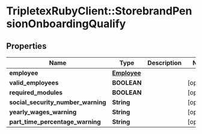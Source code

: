 # TripletexRubyClient::StorebrandPensionOnboardingQualify

## Properties
Name | Type | Description | Notes
------------ | ------------- | ------------- | -------------
**employee** | [**Employee**](Employee.md) |  | 
**valid_employees** | **BOOLEAN** |  | [optional] 
**required_modules** | **BOOLEAN** |  | [optional] 
**social_security_number_warning** | **String** |  | [optional] 
**yearly_wages_warning** | **String** |  | [optional] 
**part_time_percentage_warning** | **String** |  | [optional] 


